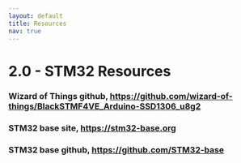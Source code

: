 ```yaml
---
layout: default
title: Resources
nav: true
---
```


# 2.0 - STM32 Resources

### Wizard of Things github, <https://github.com/wizard-of-things/BlackSTMF4VE_Arduino-SSD1306_u8g2>

### STM32 base site, <https://stm32-base.org>

### STM32 base github, <https://github.com/STM32-base>


